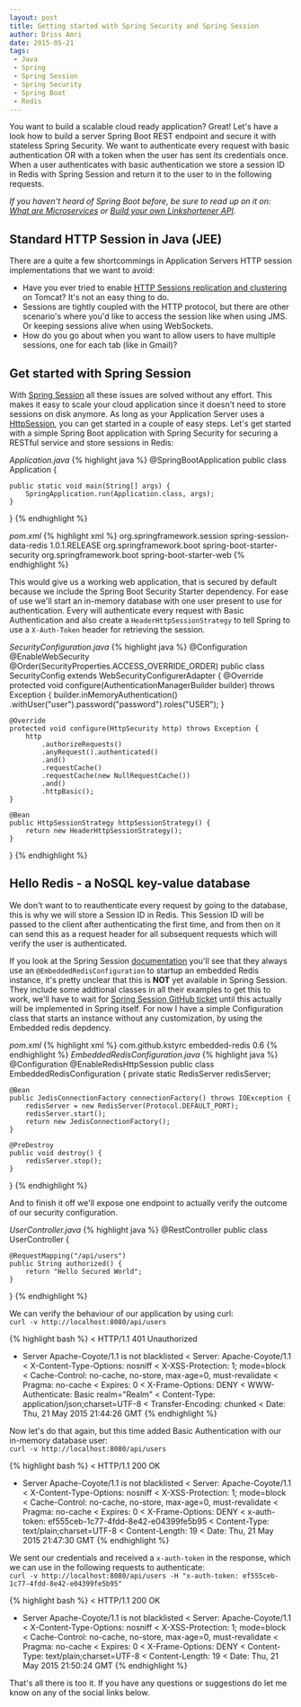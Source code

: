 ```yaml
---
layout: post
title: Getting started with Spring Security and Spring Session
author: Driss Amri
date: 2015-05-21
tags:
 - Java
 - Spring
 - Spring Session
 - Spring Security
 - Spring Boot
 - Redis
---
```

You want to build a scalable cloud ready application? Great! Let's have a look how to build a server  Spring Boot REST endpoint and secure it with stateless Spring Security. We want to authenticate every request with basic authentication OR with a token when the user has sent its credentials once. When a user authenticates with basic authentication we store a session ID in Redis with Spring Session and return it to the user to in the following requests.

_If you haven't heard of Spring Boot before, be sure to read up on it on: [What are Microservices](http://127.0.0.1:4000/blog/architecture/what-are-microservices/) or [Build your own Linkshortener API](http://127.0.0.1:4000/blog/rest/building-your-own-linkshortener-api/)._


## Standard HTTP Session in Java (JEE)
There are a quite a few shortcommings in Application Servers HTTP session implementations that we want to avoid:

 * Have you ever tried to enable [HTTP Sessions replication and clustering](http://tomcat.apache.org/tomcat-8.0-doc/cluster-howto.html) on Tomcat? It's not an easy thing to do.
 * Sessions are tightly coupled with the HTTP protocol, but there are other scenario's where you'd like to access the session like when using JMS. Or keeping sessions alive when using WebSockets.
 * How do you go about when you want to allow users to have multiple sessions, one for each tab (like in Gmail)?

## Get started with Spring Session
With [Spring Session](http://docs.spring.io/spring-session/docs/current/reference/html5/) all these issues are solved without any effort. This makes it easy to scale your cloud application since it doesn't need to store sessions on disk anymore. As long as your Application Server uses a  [HttpSession](http://docs.spring.io/spring-session/docs/current/reference/html5/#httpsession), you can get started in a couple of easy steps. Let's get started with a simple Spring Boot application with Spring Security for securing a RESTful service and store sessions in Redis:

_Application.java_
{% highlight java %}
@SpringBootApplication
public class Application {

    public static void main(String[] args) {
        SpringApplication.run(Application.class, args);
    }
}
{% endhighlight %}

_pom.xml_
{% highlight xml %}
<dependencies>
  <dependency>
    <groupId>org.springframework.session</groupId>
    <artifactId>spring-session-data-redis</artifactId>
    <version>1.0.1.RELEASE</version>
  </dependency>
  <dependency>
    <groupId>org.springframework.boot</groupId>
    <artifactId>spring-boot-starter-security</artifactId>
  </dependency>
  <dependency>
    <groupId>org.springframework.boot</groupId>
    <artifactId>spring-boot-starter-web</artifactId>
  </dependency>
</dependencies>
{% endhighlight %}

This would give us a working web application, that is secured by default because we include the Spring Boot Security Starter dependency. For ease of use we'll start an in-memory database with one user present to use for authentication. Every will authenticate every request with Basic Authentication and also create a `HeaderHttpSessionStrategy` to tell Spring to use a `X-Auth-Token` header for retrieving the session.


_SecurityConfiguration.java_
{% highlight java %}
@Configuration
@EnableWebSecurity
@Order(SecurityProperties.ACCESS_OVERRIDE_ORDER)
public class SecurityConfig extends WebSecurityConfigurerAdapter {
    @Override
    protected void configure(AuthenticationManagerBuilder builder) throws Exception {
        builder.inMemoryAuthentication()
            .withUser("user").password("password").roles("USER");
    }

    @Override
    protected void configure(HttpSecurity http) throws Exception {
        http
            .authorizeRequests()
            .anyRequest().authenticated()
            .and()
            .requestCache()
            .requestCache(new NullRequestCache())
            .and()
            .httpBasic();
    }

    @Bean
    public HttpSessionStrategy httpSessionStrategy() {
        return new HeaderHttpSessionStrategy();
    }
}
{% endhighlight %}  

## Hello Redis - a NoSQL key-value database
We don't want to to reauthenticate every request by going to the database, this is why we will store a Session ID in Redis. This Session ID will be passed to the client after authenticating the first time, and from then on it can send this as a request header for all subsequent requests which will verify the user is authenticated.

If you look at the Spring Session [documentation](http://docs.spring.io/spring-session/docs/current/reference/html5/#httpsession-redis) you'll see that they always use an `@EmbeddedRedisConfiguration` to startup an embedded Redis instance, it's pretty unclear that this is **NOT** yet available in Spring Session. They include some addtional classes in all their examples to get this to work, we'll have to wait for [Spring Session GitHub ticket](https://github.com/spring-projects/spring-session/issues/121) until this actually will be implemented in Spring itself. For now I have a simple Configuration class that starts an instance without any customization, by using the Embedded redis depdency.

_pom.xml_
{% highlight xml %}
<dependency>
    <groupId>com.github.kstyrc</groupId>
    <artifactId>embedded-redis</artifactId>
    <version>0.6</version>
  </dependency>
{% endhighlight %}
_EmbeddedRedisConfiguration.java_
{% highlight java %}
@Configuration
@EnableRedisHttpSession
public class EmbeddedRedisConfiguration {
    private static RedisServer redisServer;

    @Bean
    public JedisConnectionFactory connectionFactory() throws IOException {
        redisServer = new RedisServer(Protocol.DEFAULT_PORT);
        redisServer.start();
        return new JedisConnectionFactory();
    }

    @PreDestroy
    public void destroy() {
        redisServer.stop();
    }
}
{% endhighlight %}

And to finish it off we'll expose one endpoint to actually verify the outcome of our security configuration.

_UserController.java_
{% highlight java %}
@RestController
public class UserController {

    @RequestMapping("/api/users")
    public String authorized() {
        return "Hello Secured World";
    }
}
{% endhighlight %}

We can verify the behaviour of our application by using curl:  
`curl -v http://localhost:8080/api/users`

{% highlight bash %}
< HTTP/1.1 401 Unauthorized
* Server Apache-Coyote/1.1 is not blacklisted
< Server: Apache-Coyote/1.1
< X-Content-Type-Options: nosniff
< X-XSS-Protection: 1; mode=block
< Cache-Control: no-cache, no-store, max-age=0, must-revalidate
< Pragma: no-cache
< Expires: 0
< X-Frame-Options: DENY
< WWW-Authenticate: Basic realm="Realm"
< Content-Type: application/json;charset=UTF-8
< Transfer-Encoding: chunked
< Date: Thu, 21 May 2015 21:44:26 GMT
{% endhighlight %}

Now let's do that again, but this time added Basic Authentication with our in-memory database user:  
`curl -v http://localhost:8080/api/users`

{% highlight bash %}
< HTTP/1.1 200 OK
* Server Apache-Coyote/1.1 is not blacklisted
< Server: Apache-Coyote/1.1
< X-Content-Type-Options: nosniff
< X-XSS-Protection: 1; mode=block
< Cache-Control: no-cache, no-store, max-age=0, must-revalidate
< Pragma: no-cache
< Expires: 0
< X-Frame-Options: DENY
< x-auth-token: ef555ceb-1c77-4fdd-8e42-e04399fe5b95
< Content-Type: text/plain;charset=UTF-8
< Content-Length: 19
< Date: Thu, 21 May 2015 21:47:30 GMT
{% endhighlight %}

We sent our credentials and received a `x-auth-token` in the response, which we can use in the following requests to authenticate:  
`curl -v http://localhost:8080/api/users -H "x-auth-token: ef555ceb-1c77-4fdd-8e42-e04399fe5b95"`

{% highlight bash %}
< HTTP/1.1 200 OK
* Server Apache-Coyote/1.1 is not blacklisted
< Server: Apache-Coyote/1.1
< X-Content-Type-Options: nosniff
< X-XSS-Protection: 1; mode=block
< Cache-Control: no-cache, no-store, max-age=0, must-revalidate
< Pragma: no-cache
< Expires: 0
< X-Frame-Options: DENY
< Content-Type: text/plain;charset=UTF-8
< Content-Length: 19
< Date: Thu, 21 May 2015 21:50:24 GMT
{% endhighlight %}

That's all there is too it. If you have any questions or suggestions do let me know on any of the social links below.
